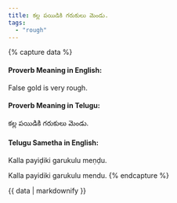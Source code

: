 ```yaml
---
title: కల్ల పయిడికి గరుకులు మెండు.
tags:
  - "rough"
---
```


{% capture data %}
#### Proverb Meaning in English:
False gold is very rough.

#### Proverb Meaning in Telugu:
కల్ల పయిడికి గరుకులు మెండు.

#### Telugu Sametha in English:
Kalla payiḍiki garukulu meṇḍu.

Kalla payidiki garukulu mendu.
{% endcapture %}

{{ data | markdownify }}

